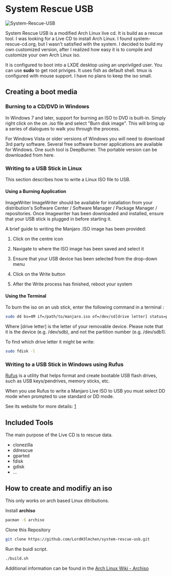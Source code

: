 # System Rescue USB

![System-Rescue-USB](https://github.com/LordH3lmchen/eilish-linux/blob/master/images/Screenshot.png)

System Rescue USB is a modified Arch Linux live cd. It is build as a rescue tool. I was looking for a Live CD to install Arch Linux. I found system-rescue-cd.org, but I wasn't satisfied with the system. I decided to build my own customized version, after I realized how easy it is to compile and customize your own Arch Linux iso.

It is configured to boot into a LXDE desktop using an
unprivilged user. You can use **sudo** to get root priviges. It uses fish as default shell. tmux is configured with mouse support. I have no plans to keep the iso small.

## Creating a boot media

### Burning to a CD/DVD in Windows

In Windows 7 and later, support for burning an ISO to DVD is built-in. Simply right click on the on .iso file and select "Burn disk image". This will bring up a series of dialogues to walk you through the process.

For Windows Vista or older versions of Windows you will need to download 3rd party software. Several free software burner applications are available for Windows. One such tool is DeepBurner. The portable version can be downloaded from here.

### Writing to a USB Stick in Linux

This section describes how to write a Linux ISO file to USB.

#### Using a Burning Application

ImageWriter
ImageWriter should be available for installation from your distribution's Software Center / Software Manager / Package Manager / repositories. Once Imagewriter has been downloaded and installed, ensure that your USB stick is plugged in before starting it.

A brief guide to writing the Manjaro .ISO image has been provided:

1. Click on the centre icon

2. Navigate to where the ISO image has been saved and select it

3. Ensure that your USB device has been selected from the drop-down menu

4. Click on the Write button

5. After the Write process has finished, reboot your system

#### Using the Terminal

To burn the iso on an usb stick, enter the following command in a terminal :

```bash
sudo dd bs=4M if=/path/to/manjaro.iso of=/dev/sd[drive letter] status=progress oflag=sync
```

Where [drive letter] is the letter of your removable device. Please note that it is the device (e.g. /dev/sdb), and not the partition number (e.g. /dev/sdb1).

To find which drive letter it might be write:

```bash
sudo fdisk -l
```

### Writing to a USB Stick in Windows using Rufus

[Rufus](http://rufus.akeo.ie/) is a utility that helps format and create bootable USB flash drives, such as USB keys/pendrives, memory sticks, etc.

When you use Rufus to write a Manjaro Live ISO to USB you must select DD mode when prompted to use standard or DD mode.

See its website for more details: [1](http://rufus.akeo.ie/)

## Included Tools

The main purpose of the Live CD is to rescue data.

- clonezilla
- ddrescue
- gparted
- fdisk
- gdisk
- ...

## How to create and modifiy an iso

This only works on arch based Linux ditributions.

Install **archiso**

```bash
pacman -S archiso
```

Clone this Repository

```bash
git clone https://github.com/LordH3lmchen/system-rescue-usb.git
```

Run the buidl script.

```bash
./build.sh
```

Additional information can be found in the [Arch Linux Wiki - Archiso](https://wiki.archlinux.org/index.php/Archiso)
